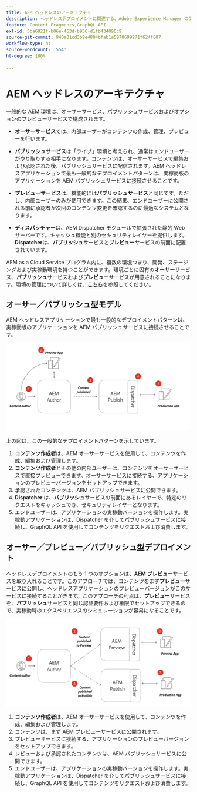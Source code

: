 ```yaml
---
title: AEM ヘッドレスのアーキテクチャ
description: ヘッドレスデプロイメントに関連する、Adobe Experience Manager のアーキテクチャの概要について説明します。AEM オーサーサービス、プレビューサービスおよびパブリッシュサービスの役割と、ヘッドレスアプリケーションで推奨されるデプロイメントパターンについて説明します。
feature: Content Fragments,GraphQL API
exl-id: 5ba6921f-b06e-463d-b956-d1fb434090c9
source-git-commit: 940a01cd3b9e4804bfab1a5970699271f624f087
workflow-type: ht
source-wordcount: '554'
ht-degree: 100%

---
```


# AEM ヘッドレスのアーキテクチャ

一般的な AEM 環境は、オーサーサービス、パブリッシュサービスおよびオプションのプレビューサービスで構成されます。

* **オーサーサービス**&#x200B;では、内部ユーザーがコンテンツの作成、管理、プレビューを行います。

* **パブリッシュサービス**&#x200B;は「ライブ」環境と考えられ、通常はエンドユーザーがやり取りする相手になります。コンテンツは、オーサーサービスで編集および承認された後、パブリッシュサービスに配信されます。AEM ヘッドレスアプリケーションで最も一般的なデプロイメントパターンは、実稼動版のアプリケーションを AEM パブリッシュサービスに接続させることです。

* **プレビューサービス**&#x200B;は、機能的には&#x200B;**パブリッシュサービス**&#x200B;と同じです。ただし、内部ユーザーのみが使用できます。この結果、エンドユーザーに公開される前に承認者が次回のコンテンツ変更を確認するのに最適なシステムとなります。

* **ディスパッチャー**&#x200B;は、AEM Dispatcher モジュールで拡張された静的 Web サーバーです。キャッシュ機能と別のセキュリティレイヤーを提供します。**Dispatcher**&#x200B;は、**パブリッシュ**&#x200B;サービスと&#x200B;**プレビュー**&#x200B;サービスの前面に配置されています。

AEM as a Cloud Service プログラム内に、複数の環境つまり、開発、ステージングおよび実稼動環境を持つことができます。環境ごとに固有の&#x200B;**オーサー**&#x200B;サービス、**パブリッシュ**&#x200B;サービスおよび&#x200B;**プレビュー**&#x200B;サービスが用意されることになります。環境の管理について詳しくは、[こちら](/help/implementing/cloud-manager/manage-environments.md)を参照してください。

## オーサー／パブリッシュ型モデル

AEM ヘッドレスアプリケーションで最も一般的なデプロイメントパターンは、実稼動版のアプリケーションを AEM パブリッシュサービスに接続させることです。

![オーサーパブリッシュアーキテクチャ](assets/autho-publish-architecture-diagram.png)

上の図は、この一般的なデプロイメントパターンを示しています。

1. **コンテンツ作成者**&#x200B;は、AEM オーサーサービスを使用して、コンテンツを作成、編集および管理します。
1. **コンテンツ作成者**&#x200B;とその他の内部ユーザーは、コンテンツをオーサーサービスで直接プレビューできます。オーサーサービスに接続する、アプリケーションのプレビューバージョンをセットアップできます。
1. 承認されたコンテンツは、AEM パブリッシュサービスに公開できます。
1. **Dispatcher** は、**パブリッシュ**&#x200B;サービスの前面にあるレイヤーで、特定のリクエストをキャッシュでき、セキュリティレイヤーとなります。
1. エンドユーザーは、アプリケーションの実稼動バージョンを操作します。実稼動アプリケーションは、Dispatcher を介してパブリッシュサービスに接続し、GraphQL API を使用してコンテンツをリクエストおよび消費します。

## オーサー／プレビュー／パブリッシュ型デプロイメント

ヘッドレスデプロイメントのもう 1 つのオプションは、**AEM プレビュー**&#x200B;サービスを取り入れることです。このアプローチでは、コンテンツをまず&#x200B;**プレビュー**&#x200B;サービスに公開し、ヘッドレスアプリケーションのプレビューバージョンがこのサービスに接続することがきます。このアプローチの利点は、**プレビュー**&#x200B;サービスを、**パブリッシュ**&#x200B;サービスと同じ認証要件および権限でセットアップできるので、実稼動時のエクスペリエンスのシミュレーションが容易になることです。

![オーサー／プレビュー／パブリッシュ型アーキテクチャ](assets/author-preview-publish-architecture-diagram.png)

1. **コンテンツ作成者**&#x200B;は、AEM オーサーサービスを使用して、コンテンツを作成、編集および管理します。
1. コンテンツは、まず AEM プレビューサービスに公開されます。
1. プレビューサービスに接続する、アプリケーションのプレビューバージョンをセットアップできます。
1. レビューおよび承認されたコンテンツは、AEM パブリッシュサービスに公開できます。
1. エンドユーザーは、アプリケーションの実稼動バージョンを操作します。実稼動アプリケーションは、Dispatcher を介してパブリッシュサービスに接続し、GraphQL API を使用してコンテンツをリクエストおよび消費します。
